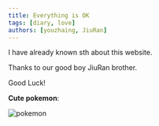 ```yaml
---
title: Everything is OK
tags: [diary, love]
authors: [youzhaing, JiuRan]
---
```

I have already known sth about this website. 

Thanks to our good boy JiuRan brother.

Good Luck!

**Cute pokemon**:

![pokemon](./pokemon.jpeg)